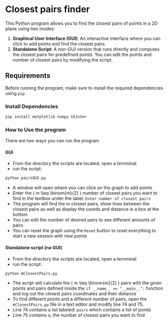 # Closest pairs finder

This Python program allows you to find the closest pairs of points in a 2D plane using two modes:
1. **Graphical User Interface (GUI)**: An interactive interface where you can click to add points and find the closest pairs.
2. **Standalone Script**: A non-GUI version that runs directly and computes the closest pairs for predefined points. You can edit the points and number of closest pairs by modifying the script.

## Requirements

Before running the program, make sure to install the required dependencies using `pip`.

### Install Dependencies

```bash
pip install matplotlib numpy tkinter
```

### How to Use the program

There are two ways you can run the program

#### GUI
* From the directory the scripts are located, open a ternminal
* run the script:
```bash
python pairsGUI.py
```
* A window will open where you can click on the graph to add points
* Enter the \( m \leq \binom{m}{2} \) number of closest pairs you want to find in the textbox under the  label: `Enter number of closest pairs`
* The program will find the m closest pairs, show lines between the closest pairs as well as display the coords and distance in a box at the bottom
* You can edit the number of desired pairs to see different amounts of pairs
* You can reset the graph using the `Reset` button to reset everything to start a new session with new points

#### Standalone script (no GUI)
* From the directory the scripts are located, open a ternminal
* run the script:
```bash
python mClosestPairs.py
```
* The script will calculate the \( m \leq \binom{m}{2} \) pairs with the given points and pairs defined inside the `if __name__ == "__main__":` function and log out the closest pairs coordinates and their distance
* To find different points and a different number of pairs, open the `mClosestPairs.py` file in a text editor and modify line 74 and 75.
* Line 74 contains a list labeled: `pairs` which contains a list of points
* Line 75 contains `m`, the number of closest pairs you want to find